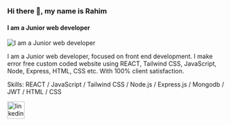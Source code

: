 ### Hi there 👋, my name is Rahim
#### I am a Junior web developer
![I am a Junior web developer](https://media.licdn.com/dms/image/D5616AQHvJFssZYcRKg/profile-displaybackgroundimage-shrink_350_1400/0/1710007817364?e=1715212800&v=beta&t=lFLEPvT9ufeu8LDHSuEl9i-0Uz3_7VX5jbWt0LyY44E)

I am a Junior web developer, focused on front end development.
I make error free custom coded website using  REACT, Tailwind CSS, JavaScript, Node, Express, HTML, CSS etc.
With 100% client satisfaction.

Skills:  REACT / JavaScript / Tailwind CSS / Node.js / Express.js / Mongodb / JWT / HTML / CSS



[<img src='https://cdn.jsdelivr.net/npm/simple-icons@3.0.1/icons/linkedin.svg' alt='linkedin' height='40'>](https://www.linkedin.com/in/rahim-ashraf)  

